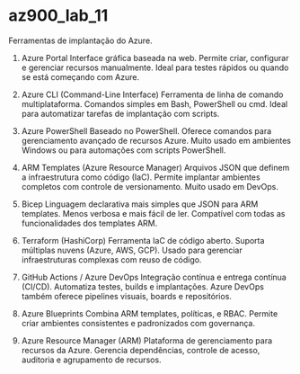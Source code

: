 # az900_lab_11
Ferramentas de implantação do Azure.

1. Azure Portal
Interface gráfica baseada na web.
Permite criar, configurar e gerenciar recursos manualmente.
Ideal para testes rápidos ou quando se está começando com Azure.

2. Azure CLI (Command-Line Interface)
Ferramenta de linha de comando multiplataforma.
Comandos simples em Bash, PowerShell ou cmd.
Ideal para automatizar tarefas de implantação com scripts.

3. Azure PowerShell
Baseado no PowerShell.
Oferece comandos para gerenciamento avançado de recursos Azure.
Muito usado em ambientes Windows ou para automações com scripts PowerShell.

4. ARM Templates (Azure Resource Manager)
Arquivos JSON que definem a infraestrutura como código (IaC).
Permite implantar ambientes completos com controle de versionamento.
Muito usado em DevOps.

5. Bicep
Linguagem declarativa mais simples que JSON para ARM templates.
Menos verbosa e mais fácil de ler.
Compatível com todas as funcionalidades dos templates ARM.

6. Terraform (HashiCorp)
Ferramenta IaC de código aberto.
Suporta múltiplas nuvens (Azure, AWS, GCP).
Usado para gerenciar infraestruturas complexas com reuso de código.

7. GitHub Actions / Azure DevOps
Integração contínua e entrega contínua (CI/CD).
Automatiza testes, builds e implantações.
Azure DevOps também oferece pipelines visuais, boards e repositórios.

8. Azure Blueprints
Combina ARM templates, políticas, e RBAC.
Permite criar ambientes consistentes e padronizados com governança.

9. Azure Resource Manager (ARM)
Plataforma de gerenciamento para recursos da Azure.
Gerencia dependências, controle de acesso, auditoria e agrupamento de recursos.
